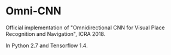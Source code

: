 # Omni-CNN
Official implementation of "Omnidirectional CNN for Visual Place Recognition and Navigation", ICRA 2018.

In Python 2.7 and Tensorflow 1.4.
